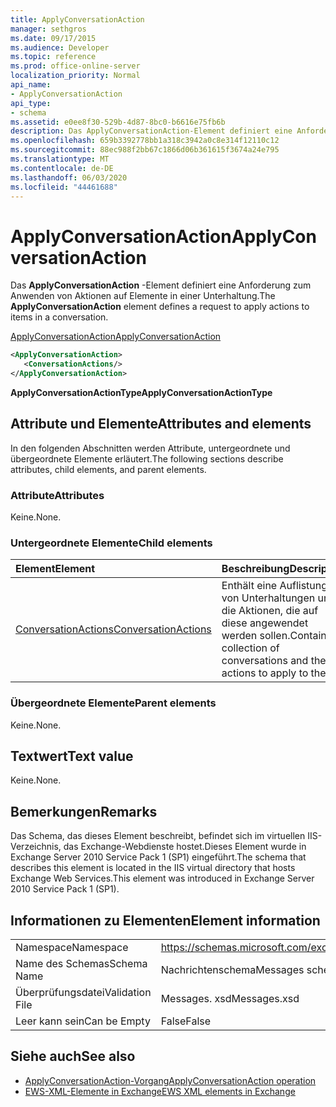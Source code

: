 ```yaml
---
title: ApplyConversationAction
manager: sethgros
ms.date: 09/17/2015
ms.audience: Developer
ms.topic: reference
ms.prod: office-online-server
localization_priority: Normal
api_name:
- ApplyConversationAction
api_type:
- schema
ms.assetid: e0ee8f30-529b-4d87-8bc0-b6616e75fb6b
description: Das ApplyConversationAction-Element definiert eine Anforderung zum Anwenden von Aktionen auf Elemente in einer Unterhaltung.
ms.openlocfilehash: 659b3392778bb1a318c3942a0c8e314f12110c12
ms.sourcegitcommit: 88ec988f2bb67c1866d06b361615f3674a24e795
ms.translationtype: MT
ms.contentlocale: de-DE
ms.lasthandoff: 06/03/2020
ms.locfileid: "44461688"
---
```

# <a name="applyconversationaction"></a><span data-ttu-id="c59ed-103">ApplyConversationAction</span><span class="sxs-lookup"><span data-stu-id="c59ed-103">ApplyConversationAction</span></span>

<span data-ttu-id="c59ed-104">Das **ApplyConversationAction** -Element definiert eine Anforderung zum Anwenden von Aktionen auf Elemente in einer Unterhaltung.</span><span class="sxs-lookup"><span data-stu-id="c59ed-104">The **ApplyConversationAction** element defines a request to apply actions to items in a conversation.</span></span> 
  
[<span data-ttu-id="c59ed-105">ApplyConversationAction</span><span class="sxs-lookup"><span data-stu-id="c59ed-105">ApplyConversationAction</span></span>](applyconversationaction.md)
  
```XML
<ApplyConversationAction>
   <ConversationActions/>
</ApplyConversationAction>
```

 <span data-ttu-id="c59ed-106">**ApplyConversationActionType**</span><span class="sxs-lookup"><span data-stu-id="c59ed-106">**ApplyConversationActionType**</span></span>
## <a name="attributes-and-elements"></a><span data-ttu-id="c59ed-107">Attribute und Elemente</span><span class="sxs-lookup"><span data-stu-id="c59ed-107">Attributes and elements</span></span>

<span data-ttu-id="c59ed-108">In den folgenden Abschnitten werden Attribute, untergeordnete und übergeordnete Elemente erläutert.</span><span class="sxs-lookup"><span data-stu-id="c59ed-108">The following sections describe attributes, child elements, and parent elements.</span></span>
  
### <a name="attributes"></a><span data-ttu-id="c59ed-109">Attribute</span><span class="sxs-lookup"><span data-stu-id="c59ed-109">Attributes</span></span>

<span data-ttu-id="c59ed-110">Keine.</span><span class="sxs-lookup"><span data-stu-id="c59ed-110">None.</span></span>
  
### <a name="child-elements"></a><span data-ttu-id="c59ed-111">Untergeordnete Elemente</span><span class="sxs-lookup"><span data-stu-id="c59ed-111">Child elements</span></span>

|<span data-ttu-id="c59ed-112">**Element**</span><span class="sxs-lookup"><span data-stu-id="c59ed-112">**Element**</span></span>|<span data-ttu-id="c59ed-113">**Beschreibung**</span><span class="sxs-lookup"><span data-stu-id="c59ed-113">**Description**</span></span>|
|:-----|:-----|
|[<span data-ttu-id="c59ed-114">ConversationActions</span><span class="sxs-lookup"><span data-stu-id="c59ed-114">ConversationActions</span></span>](conversationactions.md) <br/> |<span data-ttu-id="c59ed-115">Enthält eine Auflistung von Unterhaltungen und die Aktionen, die auf diese angewendet werden sollen.</span><span class="sxs-lookup"><span data-stu-id="c59ed-115">Contains a collection of conversations and the actions to apply to them.</span></span>  <br/> |
   
### <a name="parent-elements"></a><span data-ttu-id="c59ed-116">Übergeordnete Elemente</span><span class="sxs-lookup"><span data-stu-id="c59ed-116">Parent elements</span></span>

<span data-ttu-id="c59ed-117">Keine.</span><span class="sxs-lookup"><span data-stu-id="c59ed-117">None.</span></span>
  
## <a name="text-value"></a><span data-ttu-id="c59ed-118">Textwert</span><span class="sxs-lookup"><span data-stu-id="c59ed-118">Text value</span></span>

<span data-ttu-id="c59ed-119">Keine.</span><span class="sxs-lookup"><span data-stu-id="c59ed-119">None.</span></span>
  
## <a name="remarks"></a><span data-ttu-id="c59ed-120">Bemerkungen</span><span class="sxs-lookup"><span data-stu-id="c59ed-120">Remarks</span></span>

<span data-ttu-id="c59ed-121">Das Schema, das dieses Element beschreibt, befindet sich im virtuellen IIS-Verzeichnis, das Exchange-Webdienste hostet.Dieses Element wurde in Exchange Server 2010 Service Pack 1 (SP1) eingeführt.</span><span class="sxs-lookup"><span data-stu-id="c59ed-121">The schema that describes this element is located in the IIS virtual directory that hosts Exchange Web Services.This element was introduced in Exchange Server 2010 Service Pack 1 (SP1).</span></span>
  
## <a name="element-information"></a><span data-ttu-id="c59ed-122">Informationen zu Elementen</span><span class="sxs-lookup"><span data-stu-id="c59ed-122">Element information</span></span>

|||
|:-----|:-----|
|<span data-ttu-id="c59ed-123">Namespace</span><span class="sxs-lookup"><span data-stu-id="c59ed-123">Namespace</span></span>  <br/> |https://schemas.microsoft.com/exchange/services/2006/messages  <br/> |
|<span data-ttu-id="c59ed-124">Name des Schemas</span><span class="sxs-lookup"><span data-stu-id="c59ed-124">Schema Name</span></span>  <br/> |<span data-ttu-id="c59ed-125">Nachrichtenschema</span><span class="sxs-lookup"><span data-stu-id="c59ed-125">Messages schema</span></span>  <br/> |
|<span data-ttu-id="c59ed-126">Überprüfungsdatei</span><span class="sxs-lookup"><span data-stu-id="c59ed-126">Validation File</span></span>  <br/> |<span data-ttu-id="c59ed-127">Messages. xsd</span><span class="sxs-lookup"><span data-stu-id="c59ed-127">Messages.xsd</span></span>  <br/> |
|<span data-ttu-id="c59ed-128">Leer kann sein</span><span class="sxs-lookup"><span data-stu-id="c59ed-128">Can be Empty</span></span>  <br/> |<span data-ttu-id="c59ed-129">False</span><span class="sxs-lookup"><span data-stu-id="c59ed-129">False</span></span>  <br/> |
   
## <a name="see-also"></a><span data-ttu-id="c59ed-130">Siehe auch</span><span class="sxs-lookup"><span data-stu-id="c59ed-130">See also</span></span>

- [<span data-ttu-id="c59ed-131">ApplyConversationAction-Vorgang</span><span class="sxs-lookup"><span data-stu-id="c59ed-131">ApplyConversationAction operation</span></span>](applyconversationaction-operation.md)
- [<span data-ttu-id="c59ed-132">EWS-XML-Elemente in Exchange</span><span class="sxs-lookup"><span data-stu-id="c59ed-132">EWS XML elements in Exchange</span></span>](ews-xml-elements-in-exchange.md)

